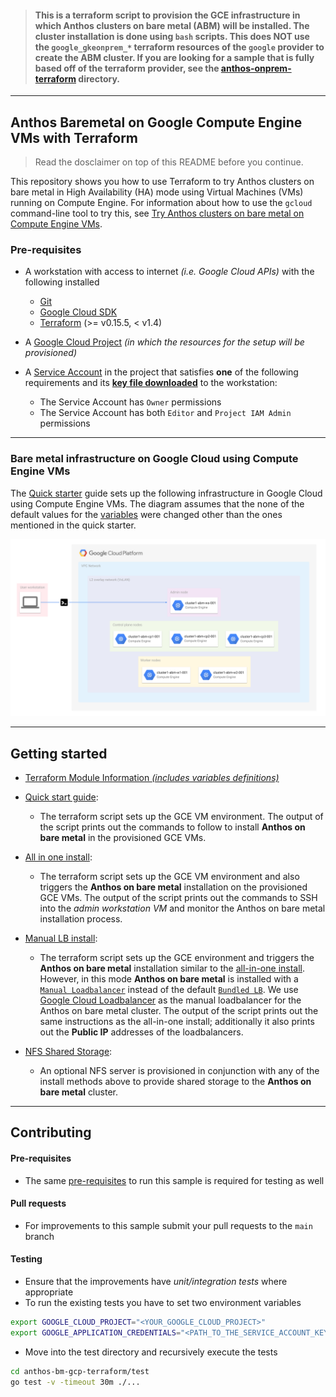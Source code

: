 > #### This is a terraform script to provision the GCE infrastructure in which Anthos clusters on bare metal (ABM) will be installed. The cluster installation is done using `bash` scripts. This does NOT use the `google_gkeonprem_*` terraform resources of the `google` provider to create the ABM cluster. If you are looking for a sample that is fully based off of the terraform provider, see the [anthos-onprem-terraform](/anthos-onprem-terraform/) directory.
---

## Anthos Baremetal on Google Compute Engine VMs with Terraform

> Read the dosclaimer on top of this README before you continue.

This repository shows you how to use Terraform to try Anthos clusters on bare
metal in High Availability (HA) mode using Virtual Machines (VMs) running on
Compute Engine. For information about how to use the `gcloud` command-line tool
to try this, see [Try Anthos clusters on bare metal on Compute Engine VMs](https://cloud.google.com/anthos/clusters/docs/bare-metal/latest/try/gce-vms).

### Pre-requisites

- A workstation with access to internet _(i.e. Google Cloud APIs)_ with the following installed
  - [Git](https://www.atlassian.com/git/tutorials/install-git)
  - [Google Cloud SDK](https://cloud.google.com/sdk/docs/install)
  - [Terraform](https://learn.hashicorp.com/tutorials/terraform/install-cli) (>= v0.15.5, < v1.4)

- A [Google Cloud Project](https://console.cloud.google.com/cloud-resource-manager?_ga=2.187862184.1029435410.1614837439-1338907320.1614299892) _(in which the resources for the setup will be provisioned)_

- A [Service Account](https://cloud.google.com/iam/docs/creating-managing-service-accounts)
  in the project that satisfies **one** of the following requirements and its
  **[key file downloaded](docs/create_sa_key.md)** to the workstation:
  - The Service Account has `Owner` permissions
  - The Service Account has both `Editor` and `Project IAM Admin` permissions

---
### Bare metal infrastructure on Google Cloud using Compute Engine VMs

The [Quick starter](docs/quickstart.md) guide sets up the following
infrastructure in Google Cloud using Compute Engine VMs. The diagram assumes
that the none of the default values for the [variables](variables.tf) were
changed other than the ones mentioned in the quick starter.

![Bare metal infrastructure on Google Cloud using Compute Engine VMs](docs/images/abm_gcp_infra.svg)

---
## Getting started

- [Terraform Module Information _(includes variables definitions)_](docs/variables.md)

- [Quick start guide](docs/quickstart.md):
    - The terraform script sets up the GCE VM environment. The output of the
      script prints out the commands to follow to install
      **Anthos on bare metal** in the provisioned GCE VMs.

- [All in one install](docs/one_click_install.md):
    - The terraform script sets up the GCE VM environment and also triggers the
      **Anthos on bare metal** installation on the provisioned GCE VMs. The
      output of the script prints out the commands to SSH into the
      *admin workstation VM* and monitor the Anthos on bare metal installation
      process.

- [Manual LB install](docs/manuallb_install.md):
    - The terraform script sets up the GCE environment and triggers the
      **Anthos on bare metal** installation similar to the
      [all-in-one install](docs/one_click_install.md). However, in this mode
      **Anthos on bare metal** is installed with a
      [`Manual Loadbalancer`](https://cloud.google.com/anthos/clusters/docs/bare-metal/latest/installing/manual-lb) instead of the default
      [`Bundled LB`](https://cloud.google.com/anthos/clusters/docs/bare-metal/latest/installing/bundled-lb).
      We use
      [Google Cloud Loadbalancer](https://cloud.google.com/load-balancing/docs/load-balancing-overview)
      as the manual loadbalancer for the Anthos on bare metal cluster. The
      output of the script prints out the same instructions as the all-in-one
      install; additionally it also prints out the **Public IP** addresses of
      the loadbalancers.

- [NFS Shared Storage](docs/nfs.md):
    - An optional NFS server is provisioned in conjunction with any of the
      install methods above to provide shared storage to the
      **Anthos on bare metal** cluster.

---
## Contributing

#### Pre-requisites
- The same [pre-requisites](#pre-requisites) to run this sample is required for
  testing as well

#### Pull requests
- For improvements to this sample submit your pull requests to the `main` branch

#### Testing
- Ensure that the improvements have _unit/integration tests_ where appropriate
- To run the existing tests you have to set two environment variables
```bash
export GOOGLE_CLOUD_PROJECT="<YOUR_GOOGLE_CLOUD_PROJECT>"
export GOOGLE_APPLICATION_CREDENTIALS="<PATH_TO_THE_SERVICE_ACCOUNT_KEY_FILE>"
```
- Move into the test directory and recursively execute the tests
```bash
cd anthos-bm-gcp-terraform/test
go test -v -timeout 30m ./...
```
